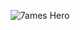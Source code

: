 <div align="center">

![7ames Hero](https://via.placeholder.com/800x400/5D5CDE/FFFFFF?text=7ames)

</div>
